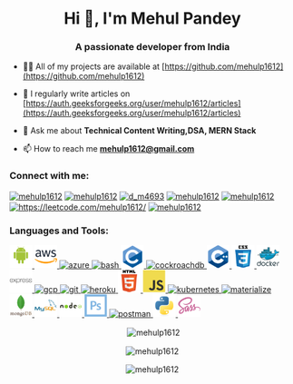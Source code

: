 <h1 align="center">Hi 👋, I'm Mehul Pandey</h1>
<h3 align="center">A passionate developer from India</h3>
 
<!-- <p align="left"> <img src="https://komarev.com/ghpvc/?username=rahul1237&label=Profile%20views&color=0e75b6&style=flat&theme=tokyonight" alt="rahul1237" /> </p> -->
 
<!-- <p align="left"> <a href="https://github.com/ryo-ma/github-profile-trophy"><img src="https://github-profile-trophy.vercel.app/?username=rahul1237&theme=tokyonight" alt="rahul1237" /></a> </p> -->
 
<!-- - 🔭 Intern at **GeeksForGeeks** -->
 
<!-- - 🌱 I’m currently learning **React.** -->
 
- 👨‍💻 All of my projects are available at [https://github.com/mehulp1612](https://github.com/mehulp1612)
 
- 📝 I regularly write articles on [https://auth.geeksforgeeks.org/user/mehulp1612/articles](https://auth.geeksforgeeks.org/user/mehulp1612/articles)
 
- 💬 Ask me about **Technical Content Writing,DSA, MERN Stack**
 
- 📫 How to reach me **mehulp1612@gmail.com**
 
<!-- - 📄 Know about my experiences [https://drive.google.com/file/d/1b2aHgYmaLSvWku79wKAHOY3tm4H0lbpl/view](https://drive.google.com/file/d/1b2aHgYmaLSvWku79wKAHOY3tm4H0lbpl/view) -->
 
 
 
<h3 align="left">Connect with me:</h3>
<p align="left">
<a href="https://dev.to/mehulp1612" target="blank"><img align="center" src="https://cdn.jsdelivr.net/npm/simple-icons@3.0.1/icons/dev-dot-to.svg" alt="mehulp1612" height="30" width="40" /></a>
<a href="https://linkedin.com/in/mehul-pandey-1750051b3/" target="blank"><img align="center" src="https://cdn.jsdelivr.net/npm/simple-icons@3.0.1/icons/linkedin.svg" alt="mehulp1612" height="30" width="40" /></a>
<!-- <a href="https://instagram.com/rahul_mahajannnn" target="blank"><img align="center" src="https://cdn.jsdelivr.net/npm/simple-icons@3.0.1/icons/instagram.svg" alt="rahul_mahajannnn" height="30" width="40" /></a> -->
<a href="https://www.codechef.com/users/d_m4693" target="blank"><img align="center" src="https://cdn.jsdelivr.net/npm/simple-icons@3.1.0/icons/codechef.svg" alt="d_m4693" height="30" width="40" /></a>
<a href="https://www.hackerrank.com/mehulp1612" target="blank"><img align="center" src="https://cdn.jsdelivr.net/npm/simple-icons@3.0.1/icons/hackerrank.svg" alt="mehulp1612" height="30" width="40" /></a>
<a href="https://codeforces.com/profile/mehulp1612" target="blank"><img align="center" src="https://cdn.jsdelivr.net/npm/simple-icons@3.0.1/icons/codeforces.svg" alt="mehulp1612" height="30" width="40" /></a>
<a href="https://leetcode.com/mehulp1612/" target="blank"><img align="center" src="https://cdn.jsdelivr.net/npm/simple-icons@3.0.1/icons/leetcode.svg" alt="https://leetcode.com/mehulp1612/" height="30" width="40" /></a>
<a href="https://auth.geeksforgeeks.org/user/mehulp1612" target="blank"><img align="center" src="https://cdn.jsdelivr.net/npm/simple-icons@3.0.1/icons/geeksforgeeks.svg" alt="mehulp1612" height="30" width="40" /></a>
<!-- <a href="https://discord.gg/#4244" target="blank"><img align="center" src="https://cdn.jsdelivr.net/npm/simple-icons@3.0.1/icons/discord.svg" alt="#4244" height="30" width="40" /></a> -->
</p>
 
<h3 align="left">Languages and Tools:</h3>
<p align="left"> <a href="https://developer.android.com" target="_blank"> <img src="https://raw.githubusercontent.com/devicons/devicon/master/icons/android/android-original-wordmark.svg" alt="android" width="40" height="40"/> </a> <a href="https://aws.amazon.com" target="_blank"> <img src="https://raw.githubusercontent.com/devicons/devicon/master/icons/amazonwebservices/amazonwebservices-original-wordmark.svg" alt="aws" width="40" height="40"/> </a> <a href="https://azure.microsoft.com/en-in/" target="_blank"> <img src="https://www.vectorlogo.zone/logos/microsoft_azure/microsoft_azure-icon.svg" alt="azure" width="40" height="40"/> </a> <a href="https://www.gnu.org/software/bash/" target="_blank"> <img src="https://www.vectorlogo.zone/logos/gnu_bash/gnu_bash-icon.svg" alt="bash" width="40" height="40"/> </a> <a href="https://www.cprogramming.com/" target="_blank"> <img src="https://raw.githubusercontent.com/devicons/devicon/master/icons/c/c-original.svg" alt="c" width="40" height="40"/> </a> <a href="https://www.cockroachlabs.com/product/cockroachdb/" target="_blank"> <img src="https://cdn.worldvectorlogo.com/logos/cockroachdb.svg" alt="cockroachdb" width="40" height="40"/> </a> <a href="https://www.w3schools.com/cpp/" target="_blank"> <img src="https://raw.githubusercontent.com/devicons/devicon/master/icons/cplusplus/cplusplus-original.svg" alt="cplusplus" width="40" height="40"/> </a> <a href="https://www.w3schools.com/css/" target="_blank"> <img src="https://raw.githubusercontent.com/devicons/devicon/master/icons/css3/css3-original-wordmark.svg" alt="css3" width="40" height="40"/> </a> <a href="https://www.docker.com/" target="_blank"> <img src="https://raw.githubusercontent.com/devicons/devicon/master/icons/docker/docker-original-wordmark.svg" alt="docker" width="40" height="40"/> </a> <a href="https://expressjs.com" target="_blank"> <img src="https://raw.githubusercontent.com/devicons/devicon/master/icons/express/express-original-wordmark.svg" alt="express" width="40" height="40"/> </a> <a href="https://cloud.google.com" target="_blank"> <img src="https://www.vectorlogo.zone/logos/google_cloud/google_cloud-icon.svg" alt="gcp" width="40" height="40"/> </a> <a href="https://git-scm.com/" target="_blank"> <img src="https://www.vectorlogo.zone/logos/git-scm/git-scm-icon.svg" alt="git" width="40" height="40"/> </a> <a href="https://heroku.com" target="_blank"> <img src="https://www.vectorlogo.zone/logos/heroku/heroku-icon.svg" alt="heroku" width="40" height="40"/> </a> <a href="https://www.w3.org/html/" target="_blank"> <img src="https://raw.githubusercontent.com/devicons/devicon/master/icons/html5/html5-original-wordmark.svg" alt="html5" width="40" height="40"/> </a> <a href="https://developer.mozilla.org/en-US/docs/Web/JavaScript" target="_blank"> <img src="https://raw.githubusercontent.com/devicons/devicon/master/icons/javascript/javascript-original.svg" alt="javascript" width="40" height="40"/> </a> <a href="https://kubernetes.io" target="_blank"> <img src="https://www.vectorlogo.zone/logos/kubernetes/kubernetes-icon.svg" alt="kubernetes" width="40" height="40"/> </a> <a href="https://materializecss.com/" target="_blank"> <img src="https://raw.githubusercontent.com/prplx/svg-logos/5585531d45d294869c4eaab4d7cf2e9c167710a9/svg/materialize.svg" alt="materialize" width="40" height="40"/> </a> <a href="https://www.mongodb.com/" target="_blank"> <img src="https://raw.githubusercontent.com/devicons/devicon/master/icons/mongodb/mongodb-original-wordmark.svg" alt="mongodb" width="40" height="40"/> </a> <a href="https://www.mysql.com/" target="_blank"> <img src="https://raw.githubusercontent.com/devicons/devicon/master/icons/mysql/mysql-original-wordmark.svg" alt="mysql" width="40" height="40"/> </a> <a href="https://nodejs.org" target="_blank"> <img src="https://raw.githubusercontent.com/devicons/devicon/master/icons/nodejs/nodejs-original-wordmark.svg" alt="nodejs" width="40" height="40"/> </a> <a href="https://www.photoshop.com/en" target="_blank"> <img src="https://raw.githubusercontent.com/devicons/devicon/master/icons/photoshop/photoshop-line.svg" alt="photoshop" width="40" height="40"/> </a> <a href="https://postman.com" target="_blank"> <img src="https://www.vectorlogo.zone/logos/getpostman/getpostman-icon.svg" alt="postman" width="40" height="40"/> </a> <a href="https://www.python.org" target="_blank"> <img src="https://raw.githubusercontent.com/devicons/devicon/master/icons/python/python-original.svg" alt="python" width="40" height="40"/> </a> <a href="https://sass-lang.com" target="_blank"> <img src="https://raw.githubusercontent.com/devicons/devicon/master/icons/sass/sass-original.svg" alt="sass" width="40" height="40"/> </a> </p>
 
<!-- <p><img align="left" src="https://github-readme-stats.vercel.app/api/top-langs?username=rahul1237&show_icons=true&locale=en&layout=compact" alt="rahul1237" /></p> -->
<div align="center">
<p>&nbsp;<img align="center" src="https://github-readme-stats.vercel.app/api?username=mehulp1612&show_icons=true&locale=en&theme=react-dark" alt="mehulp1612" /></p>
 
<p><img align="center" src="https://github-readme-streak-stats.herokuapp.com/?user=mehulp1612&theme=react-dark" alt="mehulp1612" /></p>
 
<p><img align="center" src="https://github-readme-stats.vercel.app/api/top-langs/?username=mehulp1612&theme=react-dark" alt="mehulp1612" /></p>
 
 
 
 
<!-- ![Your Repository's Stats](https://github-readme-stats.vercel.app/api/top-langs/?username=rahulmahajann&theme=blue-green)
 
<p>&nbsp;<img src="https://github-readme-stats.vercel.app/api?username=rahulmahajann&show_icons=true&locale=en" alt="rahulmahajann" /></p>
 
<p><img src="https://github-readme-streak-stats.herokuapp.com/?user=rahulmahajann&" alt="rahulmahajann" /></p> -->
 
<!-- [![Mehul Pandey github activity graph](https://activity-graph.herokuapp.com/graph?username=mehulp1612&theme=react-dark)](https://github.com/mehulp1612/github-readme-activity-graph) -->
